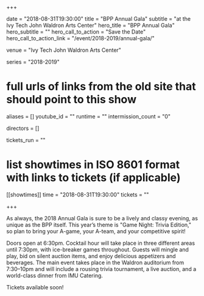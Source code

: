 +++

date = "2018-08-31T19:30:00"
title = "BPP Annual Gala"
subtitle = "at the Ivy Tech John Waldron Arts Center"
hero_title = "BPP Annual Gala"
hero_subtitle = ""
hero_call_to_action = "Save the Date"
hero_call_to_action_link = "/event/2018-2019/annual-gala/"

venue = "Ivy Tech John Waldron Arts Center"

series = "2018-2019"
# full urls of links from the old site that should point to this show
aliases = []
youtube_id = ""
runtime = ""
intermission_count = "0"

directors = []

tickets_run = ""

# list showtimes in ISO 8601 format with links to tickets (if applicable)
[[showtimes]]
    time = "2018-08-31T19:30:00"
    tickets = ""


+++

As always, the 2018 Annual Gala is sure to be a lively and classy evening, as unique as the BPP itself. This year’s theme is "Game Night: Trivia Edition," so plan to bring your A-game, your A-team, and your competitive spirit!

Doors open at 6:30pm. Cocktail hour will take place in three different areas until 7:30pm, with ice-breaker games throughout. Guests will mingle and play, bid on silent auction items, and enjoy delicious appetizers and beverages. The main event takes place in the Waldron auditorium from 7:30–10pm and will include a rousing trivia tournament, a live auction, and a world-class dinner from IMU Catering.

Tickets available soon!
